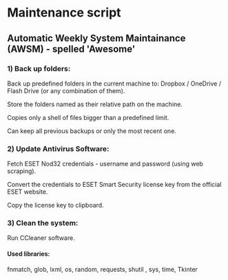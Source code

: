 # Maintenance script

## Automatic Weekly System Maintainance (AWSM) - spelled 'Awesome'

### 1) Back up folders:

Back up predefined folders in the current machine to: Dropbox / OneDrive / Flash Drive (or any combination of them).
    
Store the folders named as their relative path on the machine.
    
Copies only a shell of files bigger than a predefined limit.
    
Can keep all previous backups or only the most recent one.


### 2) Update Antivirus Software:

Fetch ESET Nod32 credentials - username and password (using web scraping).

Convert the credentials to ESET Smart Security license key from the official ESET website.

Copy the license key to clipboard.


### 3) Clean the system:

Run CCleaner software.


#### Used libraries:

fnmatch, glob, lxml, os, random, requests, shutil , sys, time, Tkinter
